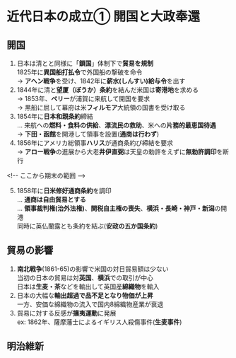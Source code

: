# 近代日本の成立➀ 開国と大政奉還

## 開国
1. 日本は清とと同様に「**鎖国**」体制下で**貿易を規制**  
  1825年に**異国船打払令**で外国船の撃破を命令  
  → **アヘン戦争**を受け、1842年に**薪水(しんすい)給与令**を出す  
2. 1844年に清と**望厦（ぼうか）条約**を結んだ米国は**寄港地**を求める  
  → 1853年、**ペリー**が浦賀に来航して開国を要求  
  → 黒船に屈して幕府は米**フィルモア**大統領の国書を受け取る  
3. 1854年に**日本和親条約**締結  
  ... 来航への**燃料・食料の供給**、**漂流民の救助**、米への**片務的最恵国待遇**  
  → **下田・函館**を開港して領事を設置(**通商は行わず**)  
4. 1856年にアメリカ総領事**ハリス**が通商条約び締結を要求  
  → **アロー戦争**の進展から大老**井伊直弼**は天皇の勅許をえずに**無勅許調印**を断行  

\<!-- ここから期末の範囲 -->  

5. 1858年に**日米修好通商条約**を調印  
  ... **通商は自由貿易とする**  
  ... **領事裁判権(治外法権)**、**関税自主権の喪失**、**横浜・長崎・神戸・新潟**の開港  
  同時に英仏蘭露とも条約を結ぶ(**安政の五か国条約**)  

## 貿易の影響
1. **南北戦争**(1861-65)の影響で米国の対日貿易額は少ない  
  当初の日本の貿易は対**英国**、**横浜**での取引が中心  
  日本は**生麦・茶**などを輸出して英国産**綿織物**を輸入  
2. 日本の大幅な**輸出超過で品不足となり物価が上昇**  
  一方、安価な綿織物の流入で国内8綿織物産業が衰退  
3. 貿易に対する反感が**攘夷運動**に発展  
  ex: 1862年、薩摩藩士によるイギリス人殺傷事件(**生麦事件**)  

## 明治維新

